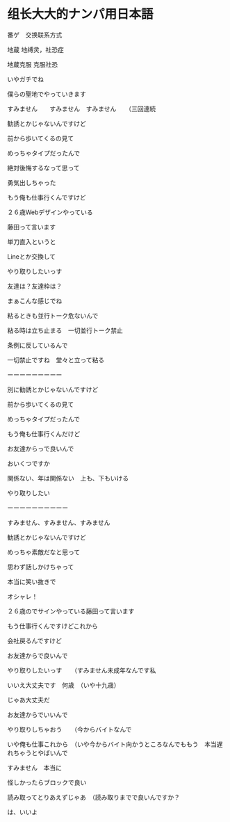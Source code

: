 # 组长大大的ナンパ用日本語

番ゲ　交换联系方式

地蔵    地缚灵，社恐症

地蔵克服    克服社恐

いやガチでね

僕らの聖地でやっていきます

すみません　　すみません　すみません　　（三回連続

勧誘とかじゃないんですけど

前から歩いてくるの見て

めっちゃタイプだったんで

絶対後悔するなって思って

勇気出しちゃった

もう俺も仕事行くんですけど

２６歳Webデザインやっている

藤田って言います

単刀直入というと

Lineとか交換して

やり取りしたいっす

友達は？友達枠は？

まぁこんな感じでね

粘るときも並行トーク危ないんで　

粘る時は立ち止まる　一切並行トーク禁止

条例に反しているんで

一切禁止ですね　堂々と立って粘る

ーーーーーーーーー

別に勧誘とかじゃないんですけど

前から歩いてくるの見て

めっちゃタイプだったんで

もう俺も仕事行くんだけど

お友達からっで良いんで

おいくつですか

関係ない、年は関係ない　上も、下もいける

やり取りしたい

ーーーーーーーーーー

すみません、すみません、すみません

勧誘とかじゃないんですけど

めっちゃ素敵だなと思って

思わず話しかけちゃって

本当に笑い抜きで

オシャレ！

２６歳のでサインやっている藤田って言います

もう仕事行くんですけどこれから

会社戻るんですけど

お友達からで良いんで

やり取りしたいっす　　（すみません未成年なんです私

いいえ大丈夫です　何歳　（いや十九歳）

じゃあ大丈夫だ

お友達からでいいんで

やり取りしちゃおう　　（今からバイトなんで

いや俺も仕事これから　（いや今からバイト向かうところなんでももう　本当遅れちゃうとやばいんで

すみません　本当に

怪しかったらブロックで良い

読み取ってとりあえずじゃあ　（読み取りまでで良いんですか？

は、いいよ
